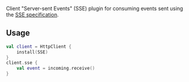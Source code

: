 Client "Server-sent Events" (SSE) plugin for consuming events sent using the 
[SSE specification](https://html.spec.whatwg.org/multipage/server-sent-events.html).

## Usage

```kotlin
val client = HttpClient {
    install(SSE)
}
client.sse {
    val event = incoming.receive()
}
```